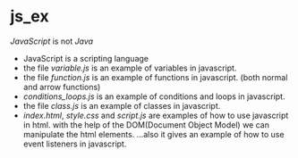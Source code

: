 # js_ex
*JavaScript* is not *Java*
- JavaScript is a scripting language
- the file _variable.js_ is an example of variables in javascript.
- the file _function.js_ is an example of functions in javascript. (both normal and arrow functions)
- _conditions_loops.js_ is an example of conditions and loops in javascript.
- the file _class.js_ is an example of classes in javascript.
- _index.html_, _style.css_ and _script.js_ are examples of how to use javascript in html. 
  with the help of the DOM(Document Object Model) we can manipulate the html elements.
  ...also it gives an example of how to use event listeners in javascript.
